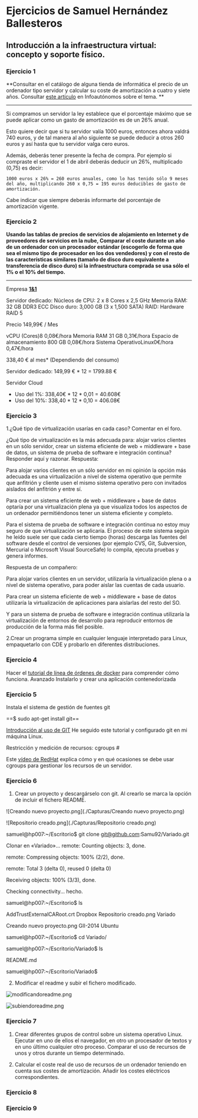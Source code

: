 # Ejercicios de Samuel Hernández Ballesteros
## Introducción a la infraestructura virtual: concepto y soporte físico.
### Ejercicio 1
**Consultar en el catálogo de alguna tienda de informática el precio de un ordenador tipo servidor y calcular su coste de amortización a cuatro y siete años. Consultar [este artículo](http://http://www.infoautonomos.com/consultas-a-la-comunidad/988/) en Infoautónomos sobre el tema. **
_ _ _

Si compramos un servidor la ley establece que el porcentaje máximo que se puede aplicar como un gasto de amortización es de un 26% anual.

Esto quiere decir que si tu servidor valía 1000 euros, entonces ahora valdrá 740 euros, y de tal manera al año siguiente se puede deducir a otros 260 euros y así hasta que tu servidor valga cero euros.

Además, deberás tener presente la fecha de compra. Por ejemplo si compraste el servidor el 1 de abril deberás deducir un 26%, multiplicado (0,75) es decir:

    1000 euros x 26% = 260 euros anuales, como lo has tenido sólo 9 meses del año, multiplicando 260 x 0,75 = 195 euros deducibles de gasto de amortización.

Cabe indicar que siempre deberás informarte del porcentaje de amortización vigente.
### Ejercicio 2
**Usando las tablas de precios de servicios de alojamiento en Internet y de proveedores de servicios en la nube, Comparar el coste durante un año de un ordenador con un procesador estándar (escogerlo de forma que sea el mismo tipo de procesador en los dos vendedores) y con el resto de las características similares (tamaño de disco duro equivalente a transferencia de disco duro) si la infraestructura comprada se usa sólo el 1% o el 10% del tiempo.**
_ _ _

Empresa **[1&1](http://http://www.1and1.es)**

Servidor dedicado:
Núcleos de CPU: 2 x 8 Cores x 2,5 GHz
Memoria RAM: 32 GB DDR3 ECC
Disco duro: 3,000 GB (3 x 1,500 SATA)
RAID: Hardware RAID 5

Precio 149,99€ / Mes

vCPU (Cores)8 0,08€/hora
Memoria RAM 31 GB 0,31€/hora
Espacio de almacenamiento 800 GB 0,08€/hora
Sistema OperativoLinux0€/hora
0,47€/hora

338,40 € al mes* (Dependiendo del consumo)

Servidor dedicado: 149,99 € * 12 = 1799.88 € 

Servidor Cloud
- Uso del 1%: 338,40€ * 12 * 0,01 = 40.608€
- Uso del 10%: 338,40 * 12 * 0,10 = 406.08€

### Ejercicio 3
1.¿Qué tipo de virtualización usarías en cada caso? Comentar en el foro.

¿Qué tipo de virtualización es la más adecuada para: alojar varios clientes en un sólo servidor, crear un sistema eficiente de web + middleware + base de datos, un sistema de prueba de software e integración continua? Responder aquí y razonar.
Respuesta:

Para alojar varios clientes en un sólo servidor en mi opinión la opción más adecuada es una virtualización a nivel de sistema operativo que permite que anfitrión y cliente usen el mismo sistema operativo pero con invitados aislados del anfitrión y entre sí.

Para crear un sistema eficiente de web + middleware + base de datos optaría por una virtualización plena ya que visualiza todos los aspectos de un ordenador permitiéndonos tener un sistema eficiente y completo.

Para el sistema de prueba de software e integración continua no estoy muy seguro de que virtualización se aplicaría. El proceso de este sistema según he leído suele ser que cada cierto tiempo (horas) descarga las fuentes del software desde el control de versiones (por ejemplo CVS, Git, Subversion, Mercurial o Microsoft Visual SourceSafe) lo compila, ejecuta pruebas y genera informes. 

Respuesta de un compañero:

Para alojar varios clientes en un servidor, utilizaría la virtualización plena o a nivel de sistema operativo, para poder aislar las cuentas de cada usuario.

Para crear un sistema eficiente de web + middleware + base de datos utilizaría la virtualización de aplicaciones para aislarlas del resto del SO.

Y para un sistema de prueba de software e integración continua utilizaría la virtualización de entornos de desarrollo para reproducir entornos de producción de la forma más fiel posible.

2.Crear un programa simple en cualquier lenguaje interpretado para Linux, empaquetarlo con CDE y probarlo en diferentes distribuciones.

### Ejercicio 4
Hacer el [tutorial de línea de órdenes de docker](http://https://www.docker.com/tryit/) para comprender cómo funciona.
Avanzado Instalarlo y crear una aplicación contenedorizada

### Ejercicio 5
Instala el sistema de gestión de fuentes git

==$ sudo apt-get install git==

[Introducción al uso de GIT](http://www.youtube.com/watch?v=ygbWIJWe29Y) He seguido este tutorial y configurado git en mi máquina Linux.

Restricción y medición de recursos: cgroups #

Este [vídeo de RedHat](http://www.youtube.com/watch?v=KX5QV4LId_c) explica cómo y en qué ocasiones se debe usar cgroups para gestionar los recursos de un servidor.
### Ejercicio 6
1. Crear un proyecto y descargárselo con git. Al crearlo se marca la opción de incluir el fichero README.

![Creando nuevo proyecto.png](./Capturas/Creando nuevo proyecto.png)

![Repositorio creado.png](./Capturas/Repositorio creado.png)


samuel@hp007:~/Escritorio$ git clone git@github.com:Samu92/Variado.git

Clonar en «Variado»...
remote: Counting objects: 3, done.

remote: Compressing objects: 100% (2/2), done.

remote: Total 3 (delta 0), reused 0 (delta 0)

Receiving objects: 100% (3/3), done.

Checking connectivity... hecho.

samuel@hp007:~/Escritorio$ ls

AddTrustExternalCARoot.crt  Dropbox   Repositorio creado.png  Variado

Creando nuevo proyecto.png  GII-2014  Ubuntu

samuel@hp007:~/Escritorio$ cd Variado/

samuel@hp007:~/Escritorio/Variado$ ls

README.md

samuel@hp007:~/Escritorio/Variado$ 

2. Modificar el readme y subir el fichero modificado.


![modificandoreadme.png](./Capturas/modificandoreadme.png)


![subiendoreadme.png](./Capturas/subiendoreadme.png)


### Ejercicio 7
1. Crear diferentes grupos de control sobre un sistema operativo Linux. Ejecutar en uno de ellos el navegador, en otro un procesador de textos y en uno último cualquier otro proceso. Comparar el uso de recursos de unos y otros durante un tiempo determinado.


2. Calcular el coste real de uso de recursos de un ordenador teniendo en cuenta sus costes de amortización. Añadir los costes eléctricos correspondientes.
### Ejercicio 8
### Ejercicio 9